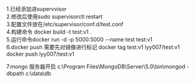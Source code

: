 1.已经添加进supervvisor  
2.修改后使用sudo supervisorctl restart  
3.配置文件放在/etc/supervisor/conf.d/test.conf  
4.构建命令 docker build -t test:v1 .  
5.运行命令docker run -d -p 5000:5000 --name test test:v1  
6.docker push 需要先对镜像进行标记  docker tag test:v1 lyy007/test:v1 docker push lyy007/test:v1

7.mongo 服务器开启
c:\Program Files\MongoDB\Server\5.0\bin\mongod -dbpath c:\data\db
